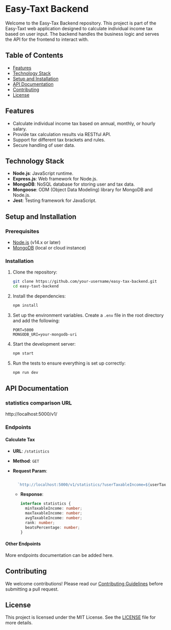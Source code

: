 # Easy-Taxt Backend

Welcome to the Easy-Tax Backend repository. This project is part of the Easy-Taxt web application designed to calculate individual income tax based on user input. The backend handles the business logic and serves the API for the frontend to interact with.

## Table of Contents

- [Features](#features)
- [Technology Stack](#technology-stack)
- [Setup and Installation](#setup-and-installation)
- [API Documentation](#api-documentation)
- [Contributing](#contributing)
- [License](#license)

## Features

- Calculate individual income tax based on annual, monthly, or hourly salary.
- Provide tax calculation results via RESTful API.
- Support for different tax brackets and rules.
- Secure handling of user data.

## Technology Stack

- **Node.js**: JavaScript runtime.
- **Express.js**: Web framework for Node.js.
- **MongoDB**: NoSQL database for storing user and tax data.
- **Mongoose**: ODM (Object Data Modeling) library for MongoDB and Node.js.
- **Jest**: Testing framework for JavaScript.

## Setup and Installation

### Prerequisites

- [Node.js](https://nodejs.org/) (v14.x or later)
- [MongoDB](https://www.mongodb.com/) (local or cloud instance)

### Installation

1. Clone the repository:

    ```sh
    git clone https://github.com/your-username/easy-tax-backend.git
    cd easy-taxt-backend
    ```

2. Install the dependencies:

    ```sh
    npm install
    ```

3. Set up the environment variables. Create a `.env` file in the root directory and add the following:

    ```plaintext
    PORT=5000
    MONGODB_URI=your-mongodb-uri
    ```

4. Start the development server:

    ```sh
    npm start
    ```

5. Run the tests to ensure everything is set up correctly:

    ```sh
    npm run dev
    ```

## API Documentation

### statistics comparison URL
http://localhost:5000/v1/


### Endpoints

#### Calculate Tax

- **URL**: `/statistics`
- **Method**: `GET`
- **Request Param**:

    ```javascript
    
      `http://localhost:5000/v1/statistics/?userTaxableIncome=${userTaxableIncome}&userGrossIncome=${userGrossIncome}`
    
    ```

  - **Response**:

      ```typescript
      interface statistics {
        minTaxableIncome: number;
        maxTaxableIncome: number;
        avgTaxableIncome: number;
        rank: number;
        beatsPercentage: number;
    }
      ```

#### Other Endpoints

More endpoints documentation can be added here.

## Contributing

We welcome contributions! Please read our [Contributing Guidelines](CONTRIBUTING.md) before submitting a pull request.

## License

This project is licensed under the MIT License. See the [LICENSE](LICENSE) file for more details.


